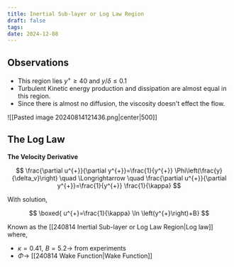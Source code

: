 ```yaml
---
title: Inertial Sub-layer or Log Law Region
draft: false
tags: 
date: 2024-12-08
---
```

## Observations
- This region lies $y^{+} \geq 40$ and $y / \delta \leq 0.1$ 
- Turbulent Kinetic energy production and dissipation are almost equal in this region. 
- Since there is almost no diffusion, the viscosity doesn't effect the flow. 

![[Pasted image 20240814121436.png|center|500]]

## The Log Law
**The Velocity Derivative**

$$
\frac{\partial u^{+}}{\partial y^{+}}=\frac{1}{y^{+}} \Phi\left(\frac{y}{\delta_v}\right) \quad \Longrightarrow \quad \frac{\partial u^{+}}{\partial y^{+}}=\frac{1}{y^{+}} \frac{1}{\kappa}
$$

With solution,  

$$
\boxed{
u^{+}=\frac{1}{\kappa} \ln \left(y^{+}\right)+B}
$$

Known as the [[240814 Inertial Sub-layer or Log Law Region|Log law]] where, 
- $\kappa= 0.41, \,  \,  B=5.2\rightarrow$ from experiments
- $\Phi\rightarrow$ [[240814 Wake Function|Wake Function]]

